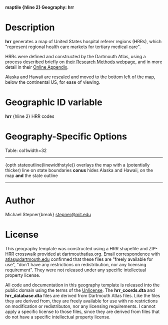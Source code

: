 **maptile {hline 2} Geography: hrr**

# Description

**hrr** generates a map of United States hospital referer regions (HRRs), which "represent regional health care markets for tertiary medical care".

HRRs were defined and constructed by the Dartmouth Atlas, using a process described briefly on [their Research Methods webpage](http://www.dartmouthatlas.org/tools/faq/researchmethods.aspx), and in more detail in their [Online Appendix](http://www.dartmouthatlas.org/downloads/methods/geogappdx.pdf).

Alaska and Hawaii are rescaled and moved to the bottom left of the map, below the continental US, for ease of viewing.

# Geographic ID variable

**hrr** {hline 2} HRR codes

# Geography-Specific Options

Table: col1width=32

-----------------------------------   -----------------------------
{opth stateoutline(linewidthstyle)}   overlays the map with a (potentially thicker) line on state boundaries
**conus**                             hides Alaska and Hawaii, on the map **and** the state outline
-----------------------------------   -----------------------------

# Author

Michael Stepner{break}
stepner@mit.edu

# License

This geography template was constructed using a HRR shapefile and ZIP-HRR crosswalk provided at dartmouthatlas.org. Email correspondence with atlas@dartmouth.edu confirmed that these files are "freely available for use", "don't have any restrictions on redistribution, nor any licensing requirement". They were not released under any specific intellectual property license.

All code and documentation in this geography template is released into the public domain using the terms of the [Unlicense](http://unlicense.org/).  The **hrr_coords.dta** and **hrr_database.dta** files are derived from Dartmouth Atlas files. Like the files they are derived from, they are freely available for use with no restrictions on modification or redistributon, nor any licensing requirements. I cannot apply a specific license to those files, since they are derived from files that do not have a specific intellectual property license.